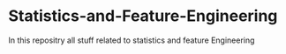 # Statistics-and-Feature-Engineering
In this repositry all stuff related to statistics and feature Engineering
